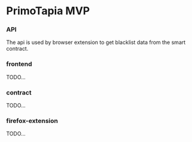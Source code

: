 # PrimoTapia MVP

### API

The api is used by browser extension to get blacklist data from the smart contract.

### frontend
TODO...

### contract
TODO...

### firefox-extension
TODO...
